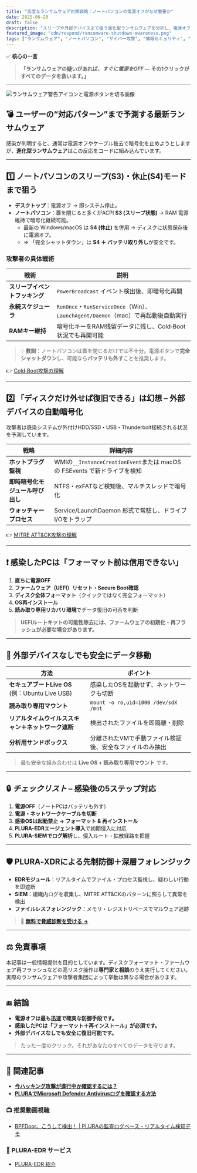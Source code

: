 ```yaml
---
title: "高度なランサムウェア対策戦略：ノートパソコンの電源オフがなぜ重要か"
date: 2025-06-20
draft: false
description: "スリープや外部デバイスまで狙う進化型ランサムウェアを分析し、電源オフ・フォーマット・外部デバイスなしでのデータ回復など実践的対応法を提示します。"
featured_image: "cdn/respond/ransomware-shutdown-awareness.png"
tags: ["ランサムウェア", "ノートパソコン", "サイバー攻撃", "情報セキュリティ", "PLURA-XDR", "EDR", "ファイルレス", "セキュリティ知識", "復旧"]
---
```


✅ **核心の一言**  
> **「ランサムウェアの疑いがあれば、_すぐに電源をOFF_ — その1クリックがすべてのデータを救います。」**

---

![ランサムウェア警告アイコンと電源ボタンを切る画像](https://blog.plura.io/cdn/respond/ransomware-shutdown-awareness.png)

<!--more-->

## 💣 ユーザーの“対応パターン”まで予測する最新ランサムウェア

感染が判明すると、通常は電源オフやケーブル抜去で暗号化を止めようとしますが、**進化型ランサムウェア**はこの反応をコードに組み込んでいます。

---

## 1️⃣ ノートパソコンのスリープ(S3)・休止(S4)モードまで狙う

- **デスクトップ**：電源オフ → 即システム停止。  
- **ノートパソコン**：蓋を閉じると多くがACPI **S3 (スリープ状態)** → RAM 電源維持で暗号化継続可能。  
  - 最新の Windows/macOS は **S4 (休止)** を併用 → ディスクに状態保存後に電源オフ。  
  - ⇒ 「完全シャットダウン」は **S4 ＋ バッテリ取り外し**が安全です。

### 攻撃者の具体戦術

| 戦術                | 説明 |
|-------------------|------|
| **スリープイベントフッキング** | `PowerBroadcast` イベント検出後、即暗号化再開 |
| **永続スケジューラ**       | `RunOnce`・`RunServiceOnce`（Win）、`LaunchAgent/Daemon`（mac）で再起動後自動実行 |
| **RAMキー維持**         | 暗号化キーをRAM残留データに残し、Cold‑Boot状況でも再開可能 |

> 💡 **教訓**：ノートパソコンは蓋を閉じるだけでは不十分。電源ボタンで**完全シャットダウン**し、可能なら**バッテリも外す**ことを推奨します。

👉 [Cold‑Boot攻撃の理解](https://blog.plura.io/ja/tech/cold-boot-attack/)

---

## 2️⃣ 「ディスクだけ外せば復旧できる」は幻想 – 外部デバイスの自動暗号化

攻撃者は感染システムが外付けHDD/SSD・USB・Thunderbolt接続される状況を予測しています。

| 戦略         | 詳細内容 |
|--------------|----------|
| **ホットプラグ監視** | WMIの`__InstanceCreationEvent`または macOS の FSEvents で新ドライブを検知 |
| **即時暗号化モジュール呼び出し** | NTFS・exFATなど検知後、マルチスレッドで暗号化 |
| **ウォッチャープロセス** | Service/LaunchDaemon 形式で常駐し、ドライブI/Oをトラップ |

👉 [MITRE ATT&CK攻撃の理解](https://blog.plura.io/ja/tech/attck-t1003-os-credential-dumping/)

---

## ❗ 感染したPCは「フォーマット前は信用できない」

1. **直ちに電源OFF**  
2. **ファームウェア（UEFI）リセット・Secure Boot確認**  
3. **ディスク全体フォーマット**（クイックではなく完全フォーマット）  
4. **OS再インストール**  
5. **読み取り専用リカバリ環境**でデータ復旧の可否を判断

> **UEFIルートキットの可能性除去には、ファームウェアの初期化・再フラッシュが必要な場合があります。**

---

## 💾 外部デバイスなしでも安全にデータ移動

| 方法                           | ポイント |
|------------------------------|----------|
| **セキュアブートLive OS**<br>(例：Ubuntu Live USB) | 感染したOSを起動せず、ネットワークも切断 |
| **読み取り専用マウント**       | `mount -o ro,uid=1000 /dev/sdX /mnt` |
| **リアルタイムウイルススキャン＋ネットワーク遮断** | 検出されたファイルを即隔離・削除 |
| **分析用サンドボックス**        | 分離されたVMで手動ファイル検証後、安全なファイルのみ抽出 |

> 最も安全な組み合わせは **Live OS + 読み取り専用マウント** です。

---

## 🔒 _チェックリスト_ – 感染後の5ステップ対応

1. **電源OFF**（ノートPCはバッテリも外す）  
2. **電源・ネットワークケーブルを切断**  
3. **感染OSは起動禁止 → フォーマット & 再インストール**  
4. **PLURA-EDRエージェント導入**で初期侵入に対応  
5. **PLURA-SIEMでログ解析**し、侵入ルート・拡散経路を把握

---

## 🛡 PLURA‑XDRによる先制防御＋深層フォレンジック

- **EDRモジュール**：リアルタイムでファイル・プロセス監視し、疑わしい行動を即遮断  
- **SIEM**：組織内ログを収集し、MITRE ATT&CKのパターンに照らして異常を検出  
- **ファイルレスフォレンジック**：メモリ・レジストリベースでマルウェア追跡

> 🔗 **[無料で脅威診断を受ける →](https://plura.io/signup)**

---

## ⚖ 免責事項

本記事は一般情報提供を目的としています。ディスクフォーマット・ファームウェア再フラッシュなどの高リスク操作は**専門家と相談**のうえ実行してください。実際のランサムウェアや攻撃者集団によって挙動は異なる場合があります。

---

## 🔚 結論

- **電源オフは最も迅速で確実な防御手段です。**  
- **感染したPCは「フォーマット＋再インストール」が必須です。**  
- **外部デバイスなしでも安全に復旧可能です。**

> たった一度のクリック。それがあなたのすべてのデータを守ります。

---

## 📖 関連記事
- [**今ハッキング攻撃が進行中か確認するには？**](https://blog.plura.io/ja/column/why-plura-xdr-merit/)
- [**PLURAでMicrosoft Defender Antivirusログを確認する方法**](https://blog.plura.io/ja/respond/plura-microsoft-defender-logs/)

### 📺 推奨動画視聴
- [BPFDoor、こうして検出！ | PLURAの監査ログベース・リアルタイム検知デモ](https://youtu.be/Rkz7vNAM0ZY)

### 🌟 PLURA-EDR サービス
- [PLURA-EDR 紹介](https://www.plura.io/platform/edr)
